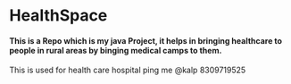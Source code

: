 # HealthSpace

#### This is a Repo which is my java Project, it helps in bringing healthcare to people in rural areas by binging medical camps to them.



This is used for health care hospital 
ping me @kalp 8309719525
